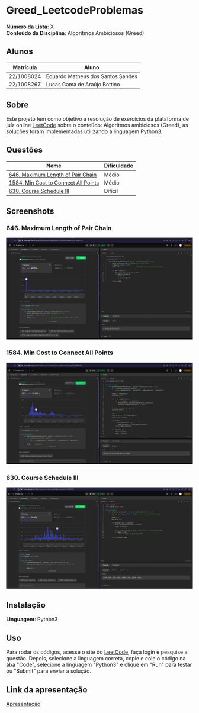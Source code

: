 # Greed_LeetcodeProblemas

**Número da Lista**: X<br>
**Conteúdo da Disciplina**: Algoritmos Ambiciosos (Greed)<br>

## Alunos
| Matrícula  | Aluno                             |
| ---------- | --------------------------------- |
| 22/1008024 | Eduardo Matheus dos Santos Sandes |
| 22/1008267 | Lucas Gama de Araújo Bottino      |

## Sobre 
Este projeto tem como objetivo a resolução de exercícios da plataforma de juíz online [LeetCode](https://leetcode.com/) sobre o conteúdo: Algoritmos ambiciosos (Greed), as soluções foram implementadas utilizando a linguagem Python3.

## Questões

| Nome                                                                                                                                                            | Dificuldade |
| --------------------------------------------------------------------------------------------------------------------------------------------------------------- | ----------- |
| [646. Maximum Length of Pair Chain](https://leetcode.com/problems/maximum-length-of-pair-chain/) | Médio     |
| [1584. Min Cost to Connect All Points](https://leetcode.com/problems/min-cost-to-connect-all-points/description/)                                                                                  | Médio     |
| [630. Course Schedule III](https://leetcode.com/problems/course-schedule-iii/description/)                                              | Difícil       |


## Screenshots

### 646. Maximum Length of Pair Chain

![646. Maximum Length of Pair Chain](images/submission646.png)

### 1584. Min Cost to Connect All Points

![1584. Min Cost to Connect All Points](images/submission1584.png)

### 630. Course Schedule III

![630. Course Schedule III](images/submission630.png)

## Instalação 
**Linguagem**: Python3<br>

## Uso 
Para rodar os códigos, acesse o site do [LeetCode](https://leetcode.com/), faça login e pesquise a questão. Depois, selecione a linguagem correta, copie e cole o código na aba "Code", selecione a linguagem "Python3" e clique em "Run" para testar ou "Submit" para enviar a solução.

## Link da apresentação
[Apresentação]()